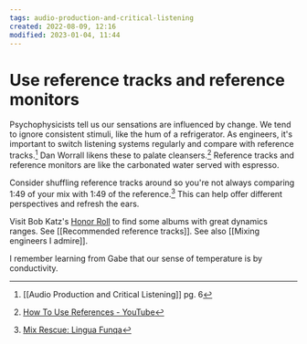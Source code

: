 ```yaml
---
tags: audio-production-and-critical-listening 
created: 2022-08-09, 12:16
modified: 2023-01-04, 11:44
---
```


# Use reference tracks and reference monitors
Psychophysicists tell us our sensations are influenced by change. We tend to ignore consistent stimuli, like the hum of a refrigerator. As engineers, it's important to switch listening systems regularly and compare with reference tracks.[^1] Dan Worrall likens these to palate cleansers.[^2] Reference tracks and reference monitors are like the carbonated water served with espresso.

Consider shuffling reference tracks around so you're not always comparing 1:49 of your mix with 1:49 of the reference.[^3] This can help offer different perspectives and refresh the ears.

Visit Bob Katz's [Honor Roll](https://www.digido.com/honor-roll/?utm_source=pocket_mylist) to find some albums with great dynamics ranges. See [[Recommended reference tracks]]. See also [[Mixing engineers I admire]].

I remember learning from Gabe that our sense of temperature is by conductivity.

[^1]: [[Audio Production and Critical Listening]] pg. 6 
[^2]: [How To Use References - YouTube](https://youtu.be/kGW8SDFikeg)
[^3]: [Mix Rescue: Lingua Funqa](https://www.soundonsound.com/techniques/mix-rescue-lingua-funqa)